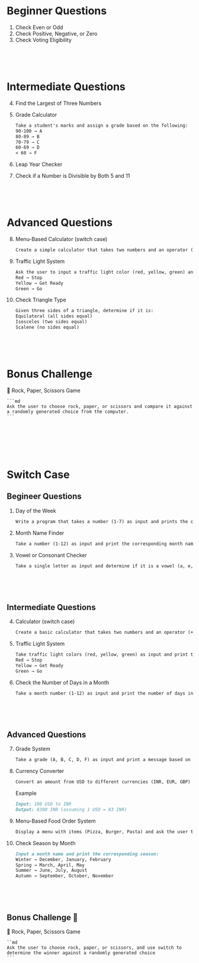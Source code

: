 # Beginner Questions

1. Check Even or Odd
2. Check Positive, Negative, or Zero
3. Check Voting Eligibility

&nbsp;

&nbsp;

# Intermediate Questions

4. Find the Largest of Three Numbers
5. Grade Calculator

   ```md
   Take a student's marks and assign a grade based on the following:
   90-100 → A
   80-89 → B
   70-79 → C
   60-69 → D
   < 60 → F
   ```

6. Leap Year Checker
7. Check if a Number is Divisible by Both 5 and 11

&nbsp;

&nbsp;

# Advanced Questions

8. Menu-Based Calculator (switch case)

   ```md
   Create a simple calculator that takes two numbers and an operator (+, -, \*, /).
   ```

9. Traffic Light System

   ```md
   Ask the user to input a traffic light color (red, yellow, green) and print the corresponding action:
   Red → Stop
   Yellow → Get Ready
   Green → Go
   ```

10. Check Triangle Type

    ```md
    Given three sides of a triangle, determine if it is:
    Equilateral (all sides equal)
    Isosceles (two sides equal)
    Scalene (no sides equal)
    ```

&nbsp;

&nbsp;

# Bonus Challenge

🔹 Rock, Paper, Scissors Game

    ```md
    Ask the user to choose rock, paper, or scissors and compare it against a randomly generated choice from the computer.
    ```

&nbsp;

&nbsp;

&nbsp;

# Switch Case

## Begineer Questions

1. Day of the Week

   ```md
   Write a program that takes a number (1-7) as input and prints the corresponding day of the week.
   ```

2. Month Name Finder

   ```md
   Take a number (1-12) as input and print the corresponding month name.
   ```

3. Vowel or Consonant Checker

   ```md
   Take a single letter as input and determine if it is a vowel (a, e, i, o, u) or a consonant.
   ```

&nbsp;

&nbsp;

## Intermediate Questions

4. Calculator (switch case)

    ```md
    Create a basic calculator that takes two numbers and an operator (+, -, \*, /) and performs the operation.
    ```

5. Traffic Light System

    ```md
    Take traffic light colors (red, yellow, green) as input and print the corresponding action:
    Red → Stop
    Yellow → Get Ready
    Green → Go
    ```

6. Check the Number of Days in a Month

    ```md
    Take a month number (1-12) as input and print the number of days in that month.
    ```

&nbsp;

&nbsp;

## Advanced Questions

7. Grade System

    ```md
    Take a grade (A, B, C, D, F) as input and print a message based on the grade.
    ```

8. Currency Converter

    ```md
    Convert an amount from USD to different currencies (INR, EUR, GBP) based on user selection.
    ```

    Example

    ```md
    Input: 100 USD to INR
    Output: 8300 INR (assuming 1 USD = 83 INR)
    ```

9. Menu-Based Food Order System

    ```md
    Display a menu with items (Pizza, Burger, Pasta) and ask the user to select an option. Print the price accordingly.
    ```

10. Check Season by Month

    ```md
    Input a month name and print the corresponding season:
    Winter → December, January, February
    Spring → March, April, May
    Summer → June, July, August
    Autumn → September, October, November
    ```

&nbsp;

&nbsp;

## Bonus Challenge 🚀

🔹 Rock, Paper, Scissors Game

    ``md
    Ask the user to choose rock, paper, or scissors, and use switch to determine the winner against a randomly generated choice
    ```
